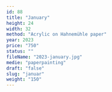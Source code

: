 ```yaml
---
id: 88
title: "January"
height: 24
width: 32
method: "Acrylic on Hahnemühle paper"
year: 2023
price: "750"
status: ""
fileName: "2023-january.jpg"
medie: "paperpainting"
draft: "false"
slug: "januar"
weight: "150"
---
```

